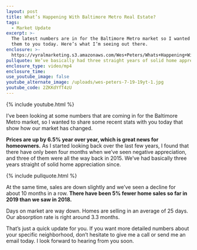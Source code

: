 ```yaml
---
layout: post
title: What’s Happening With Baltimore Metro Real Estate?
tags:
  - Market Update
excerpt: >-
  The latest numbers are in for the Baltimore Metro market so I wanted to bring
  them to you today. Here’s what I’m seeing out there.
enclosure: >-
  https://vyralmarketing.s3.amazonaws.com/Wes+Peters/Whats+Happening+With+Baltimore+Metro+Real+Estate_.mp4
pullquote: We’ve basically had three straight years of solid home appreciation.
enclosure_type: video/mp4
enclosure_time:
use_youtube_image: false
youtube_alternate_image: /uploads/wes-peters-7-19-19yt-1.jpg
youtube_code: 2ZKKdYfT4zU
---
```


{% include youtube.html %}

I’ve been looking at some numbers that are coming in for the Baltimore Metro market, so I wanted to share some recent stats with you today that show how our market has changed.

**Prices are up by 6.5% year over year, which is great news for homeowners.** As I started looking back over the last few years, I found that there have only been four months when we’ve seen negative appreciation, and three of them were all the way back in 2015. We’ve had basically three years straight of solid home appreciation since.

{% include pullquote.html %}

At the same time, sales are down slightly and we’ve seen a decline for about 10 months in a row. **There have been 5% fewer home sales so far in 2019 than we saw in 2018.&nbsp;**

Days on market are way down. Homes are selling in an average of 25 days. Our absorption rate is right around 3.3 months.

That’s just a quick update for you. If you want more detailed numbers about your specific neighborhood, don’t hesitate to give me a call or send me an email today. I look forward to hearing from you soon.